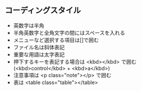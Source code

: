 ## コーディングスタイル
- 英数字は半角
- 半角英数字と全角文字の間にはスペースを入れる
- メニューなど選択する項目は[]で囲む
- ファイル名は斜体表記
- 重要な用語は太字表記
- 押下するキーを表記する場合は &lt;kbd&gt;&lt;/kbd&gt; で囲む (&lt;kbd&gt;control&lt;/kbd&gt; + &lt;kbd&gt;a&lt;/kbd&gt;)
- 注意事項は &lt;p class="note"&gt;&lt;/p&gt; で囲む
- 表は &lt;table class="table"&gt;&lt;/table&gt;